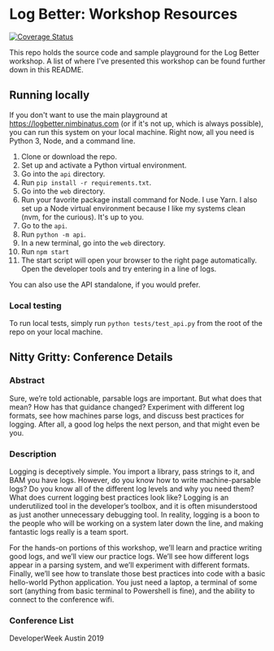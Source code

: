 # Log Better: Workshop Resources

[![Coverage Status](https://coveralls.io/repos/github/nimbinatus/log-better/badge.svg?branch=master)](https://coveralls.io/github/nimbinatus/log-better?branch=master)

This repo holds the source code and sample playground for the Log Better workshop. A list of where I've presented this workshop can be found further down in this README.

## Running locally

If you don't want to use the main playground at https://logbetter.nimbinatus.com (or if it's not up, which is always possible), you can run this system on your local machine. Right now, all you need is Python 3, Node, and a command line.

1. Clone or download the repo.
1. Set up and activate a Python virtual environment.
1. Go into the `api` directory.
1. Run `pip install -r requirements.txt`.
1. Go into the `web` directory.
1. Run your favorite package install command for Node. I use Yarn. I also set up a Node virtual environment because I like my systems clean (nvm, for the curious). It's up to you.
1. Go to the `api`.
1. Run `python -m api`.
1. In a new terminal, go into the `web` directory.
1. Run `npm start`
1. The start script will open your browser to the right page automatically. Open the developer tools and try entering in a line of logs.

You can also use the API standalone, if you would prefer. 

### Local testing

To run local tests, simply run `python tests/test_api.py` from the root of the repo on your local machine.

## Nitty Gritty: Conference Details

### Abstract

Sure, we’re told actionable, parsable logs are important. But what does that mean? How has that guidance changed? Experiment with different log formats, see how machines parse logs, and discuss best practices for logging. After all, a good log helps the next person, and that might even be you.

### Description

Logging is deceptively simple. You import a library, pass strings to it, and BAM you have logs. However, do you know how to write machine-parsable logs? Do you know all of the different log levels and why you need them? What does current logging best practices look like? Logging is an underutilized tool in the developer’s toolbox, and it is often misunderstood as just another unnecessary debugging tool. In reality, logging is a boon to the people who will be working on a system later down the line, and making fantastic logs really is a team sport.

For the hands-on portions of this workshop, we’ll learn and practice writing good logs, and we’ll view our practice logs. We’ll see how different logs appear in a parsing system, and we’ll experiment with different formats. Finally, we’ll see how to translate those best practices into code with a basic hello-world Python application. You just need a laptop, a terminal of some sort (anything from basic terminal to Powershell is fine), and the ability to connect to the conference wifi.

### Conference List

DeveloperWeek Austin 2019